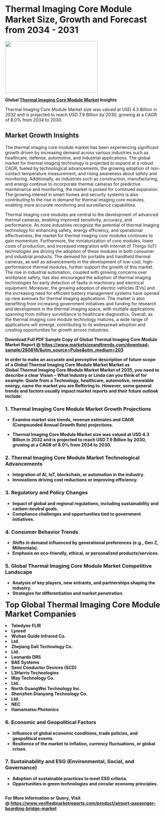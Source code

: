 <H1>Thermal Imaging Core Module Market Size, Growth and Forecast from 2034 - 2031</H1><img class="aligncenter size-medium wp-image-584254" src="https://thirdeyenews.in/wp-content/uploads/2034/09/Global-Market-Research-300x168.jpeg" alt="" width="300" height="168" /><p><strong>Global&nbsp;<a href="https://www.marketsizeandtrends.com/download-sample/260816/&amp;utm_source=Pulse&amp;utm_medium=203">Thermal Imaging Core Module Market</a> Insights</strong></p><p>Thermal Imaging Core Module Market size was valued at USD 4.3 Billion in 2032 and is projected to reach USD 7.9 Billion by 2030, growing at a CAGR of 8.0% from 2034 to 2030.</p><p><h2>Market Growth Insights</h2> <p>The thermal imaging core module market has been experiencing significant growth driven by increasing demand across various industries such as healthcare, defense, automotive, and industrial applications. The global market for thermal imaging technology is projected to expand at a robust CAGR, fueled by technological advancements, the growing adoption of non-contact temperature measurement, and rising awareness about safety and monitoring. Additionally, as industries such as construction, manufacturing, and energy continue to incorporate thermal cameras for predictive maintenance and monitoring, the market is poised for continued expansion. The growing interest in smart homes and security systems is also contributing to the rise in demand for thermal imaging core modules, enabling more accurate monitoring and surveillance capabilities.</p> <p><strong></strong></p> <p>Thermal imaging core modules are central to the development of advanced thermal cameras, enabling improved sensitivity, accuracy, and performance. As more industries recognize the potential of thermal imaging technology for enhancing safety, energy efficiency, and operational effectiveness, the market for thermal imaging core modules continues to gain momentum. Furthermore, the miniaturization of core modules, lower costs of production, and increased integration with Internet of Things (IoT) technologies are driving the adoption of these modules in both consumer and industrial products. The demand for portable and handheld thermal cameras, as well as advancements in the development of low-cost, high-performance thermal modules, further support the growth of this market. The rise in industrial automation, coupled with growing concerns over workplace safety, has also encouraged the adoption of thermal imaging technologies for early detection of faults in machinery and electrical equipment. Moreover, the growing adoption of electric vehicles (EVs) and the increasing need for efficient battery management systems have opened up new avenues for thermal imaging applications. The market is also benefiting from increasing government initiatives and funding for research and development in the thermal imaging space, with multiple applications spanning from military surveillance to healthcare diagnostics. Overall, as the thermal imaging core module technology matures, a wide range of applications will emerge, contributing to its widespread adoption and creating opportunities for growth across industries. <p><strong></p><p><span class=""><strong>Download Full PDF Sample Copy of Global Thermal Imaging Core Module Market Report</strong> @ <a href="https://www.marketsizeandtrends.com/download-sample/260816/&amp;utm_source=Pulse&amp;utm_medium=203" target="_blank">https://www.marketsizeandtrends.com/download-sample/260816/&amp;utm_source=Pulse&amp;utm_medium=203</a></span></p><p>In order to make an accurate and perceptive description of future scope of a Global&nbsp;Thermal Imaging Core Module Market Market as Global&nbsp;Thermal Imaging Core Module Market Market of 2035, you need to describe a clear Vision &ndash; What Industry or Linda can you think of for example: Quote from a Technology, healthcare, automotive, renewable energy, name the market you are Reffering to. However, some general trends and factors usually impact market reports and their future outlook include:</p><h3>1.&nbsp;<strong>Thermal Imaging Core Module Market Growth Projections</strong></h3><ul><li>Examine market size trends, revenue estimates and CAGR (Compounded Annual Growth Rate) projections.</li><li><p>Thermal Imaging Core Module Market size was valued at USD 4.3 Billion in 2032 and is projected to reach USD 7.9 Billion by 2030, growing at a CAGR of 8.0% from 2034 to 2030.</p></li></ul><h3>2.&nbsp;<strong>Thermal Imaging Core Module Market Technological Advancements</strong></h3><ul><li>Integration of AI, IoT, blockchain, or automation in the industry.</li><li>Innovations driving cost reductions or improving efficiency.</li></ul><h3>3.&nbsp;<strong>Regulatory and Policy Changes</strong></h3><ul><li>Impact of global and regional regulations, including sustainability and carbon-neutral goals.</li><li>Compliance challenges and opportunities tied to government initiatives.</li></ul><h3>4.&nbsp;<strong>Consumer Behavior Trends</strong></h3><ul><li>Shifts in demand influenced by generational preferences (e.g., Gen Z, Millennials).</li><li>Emphasis on eco-friendly, ethical, or personalized products/services.</li></ul><h3>5.&nbsp;<strong>Global Thermal Imaging Core Module Market Competitive Landscape</strong></h3><ul><li>Analysis of key players, new entrants, and partnerships shaping the industry.</li><li>Strategies for differentiation and market penetration.</li></ul><p data-pm-slice="1 1 []"><span style="color: inherit; font-family: inherit; font-size: 25px;">Top Global Thermal Imaging Core Module Market Companies</span></p><div class="" data-test-id=""><p><li>Teledyne FLIR</li><li> Lynred</li><li> Wuhan Guide Infrared Co.</li><li> Ltd.</li><li> Zhejiang Dali Technology Co.</li><li>Ltd.</li><li> Leonardo DRS</li><li> BAE Systems</li><li> Semi Conductor Devices (SCD)</li><li> L3Harris Technologies</li><li> IRay Technology Co.</li><li> Ltd.</li><li> North GuangWei Technology Inc.</li><li> Shenzhen Dianyang Technology Co.</li><li> Ltd.</li><li> NEC</li><li> Hamamatsu Photonics</li></p></div><h3>6.&nbsp;<strong>Economic and Geopolitical Factors</strong></h3><ul><li>Influence of global economic conditions, trade policies, and geopolitical events.</li><li>Resilience of the market to inflation, currency fluctuations, or global crises.</li></ul><h3>7.&nbsp;<strong>Sustainability and ESG (Environmental, Social, and Governance)</strong></h3><ul><li>Adoption of sustainable practices to meet ESG criteria.</li><li>Opportunities in green technologies and circular economy principles.</li></ul><h2><strong style="font-size: 14px;">For More Information or Query, Visit @&nbsp;</strong><a style="background-color: #ffffff; font-size: 14px;" href="https://www.marketsizeandtrends.com/report/thermal-imaging-core-module-market/" target="_blank">https://www.verifiedmarketreports.com/product/airport-passenger-boarding-bridge-market</a></h2>
